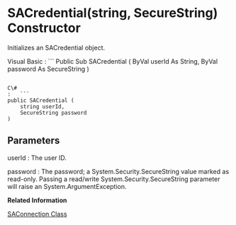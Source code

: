 <!-- loio81e312196ce21014aafac9ae60f87d1d -->

# SACredential\(string, SecureString\) Constructor

Initializes an SACredential object.



Visual Basic
:   ```
Public Sub SACredential (
    ByVal userId As String,
    ByVal password As SecureString
)
```

C\#
:   ```
public SACredential (
    string userId,
    SecureString password
)
```



## Parameters

userId
:   The user ID.

password
:   The password; a System.Security.SecureString value marked as read-only. Passing a read/write System.Security.SecureString parameter will raise an System.ArgumentException.

**Related Information**  


[SAConnection Class](saconnection-class-3c126bb.md "Represents a connection to a database.")

